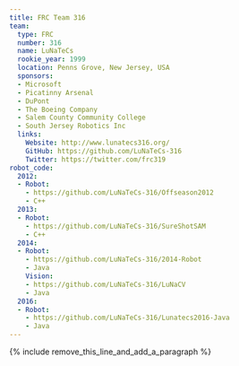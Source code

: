 ```yaml
---
title: FRC Team 316
team:
  type: FRC
  number: 316
  name: LuNaTeCs
  rookie_year: 1999
  location: Penns Grove, New Jersey, USA
  sponsors:
  - Microsoft
  - Picatinny Arsenal
  - DuPont
  - The Boeing Company
  - Salem County Community College
  - South Jersey Robotics Inc
  links:
    Website: http://www.lunatecs316.org/
    GitHub: https://github.com/LuNaTeCs-316
    Twitter: https://twitter.com/frc319
robot_code:
  2012:
  - Robot:
    - https://github.com/LuNaTeCs-316/Offseason2012
    - C++
  2013:
  - Robot:
    - https://github.com/LuNaTeCs-316/SureShotSAM
    - C++
  2014:
  - Robot:
    - https://github.com/LuNaTeCs-316/2014-Robot
    - Java
    Vision:
    - https://github.com/LuNaTeCs-316/LuNaCV
    - Java
  2016:
  - Robot:
    - https://github.com/LuNaTeCs-316/Lunatecs2016-Java
    - Java
---
```


{% include remove_this_line_and_add_a_paragraph %}